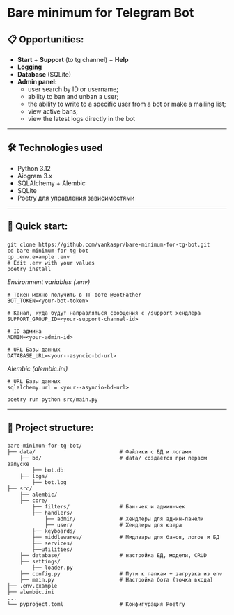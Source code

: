 # Bare minimum for Telegram Bot

## 📋 Opportunities:

- **Start** + **Support** (to tg channel) + **Help**
- **Logging**
- **Database** (SQLite)
- **Admin panel:**
  - user search by ID or username;
  - ability to ban and unban a user;
  - the ability to write to a specific user from a bot or make a mailing list;
  - view active bans;
  - view the latest logs directly in the bot
---

## 🛠️ Technologies used

- Python 3.12
- Aiogram 3.x
- SQLAlchemy + Alembic
- SQLite
- Poetry для управления зависимостями
---
## 🚀 Quick start:
###
```
git clone https://github.com/vankaspr/bare-minimum-for-tg-bot.git
cd bare-minimum-for-tg-bot
cp .env.example .env
# Edit .env with your values
poetry install
```
_Environment variables (.env)_
```
# Токен можно получить в ТГ-боте @BotFather
BOT_TOKEN=<your-bot-token>

# Канал, куда будут направляться сообщения с /support хендлера
SUPPORT_GROUP_ID=<your-support-channel-id>

# ID админа
ADMIN=<your-admin-id>

# URL Базы данных
DATABASE_URL=<your--asyncio-bd-url>
```
_Alembic (alembic.ini)_
```
# URL Базы данных
sqlalchemy.url = <your--asyncio-bd-url>
```
```
poetry run python src/main.py
```

---
## 📁 Project structure:
###
```
bare-minimun-for-tg-bot/
├── data/                           # Файлики с БД и логами
    ├── bd/                         # data/ создаётся при первом запуске
        ├── bot.db                  
    ├── logs/
        ├── bot.log 
├── src/
    ├── alembic/                    
    ├── core/                  
        ├── filters/                # Бан-чек и админ-чек
        ├── handlers/
            ├── admin/              # Хендлеры для админ-панели
            ├── user/               # Хендлеры для юзера
        ├── keyboards/
        ├── middlewares/            # Мидлвары для банов, логов и БД
        ├── services/
        ├──utilities/               
    ├── database/                   # настройка БД, модели, CRUD
    ├── settings/                    
        ├── loader.py          
    ├── config.py                   # Пути к папкам + загрузка из env
    ├── main.py                     # Настройка бота (точка входа)  
├── .env.example       
├── alembic.ini             
...    
└── pyproject.toml                  # Конфигурация Poetry
```


